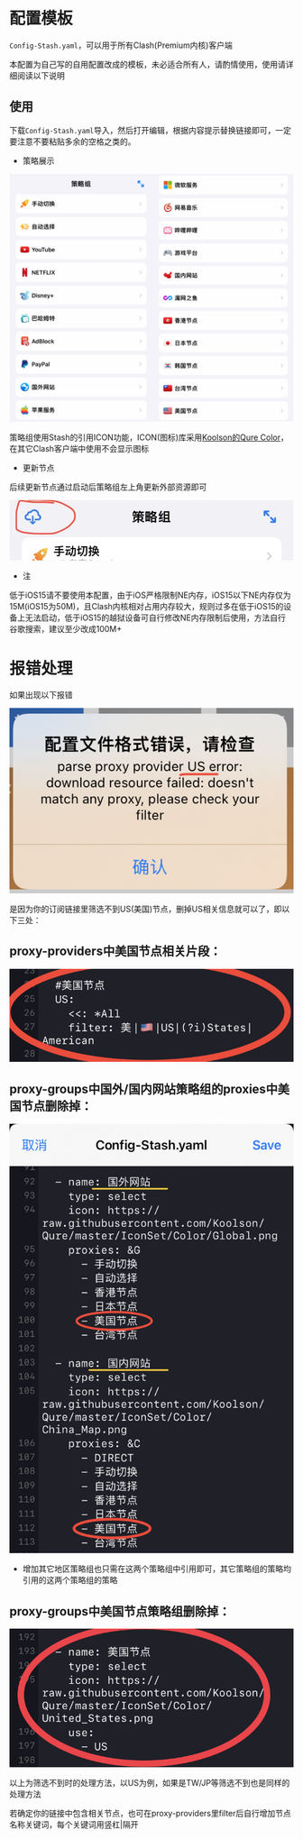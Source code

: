 配置模板
===

`Config-Stash.yaml`，可以用于所有Clash(Premium内核)客户端

本配置为自己写的自用配置改成的模板，未必适合所有人，请酌情使用，使用请详细阅读以下说明

使用
---
下载`Config-Stash.yaml`导入，然后打开编辑，根据内容提示替换链接即可，一定要注意不要粘贴多余的空格之类的。

- 策略展示

![](https://raw.githubusercontent.com/Infatuation-Fei/explain/main/Picture/celve.jpg)

策略组使用Stash的引用ICON功能，ICON(图标)库采用[Koolson的Qure Color](https://github.com/Koolson/Qure/tree/master/IconSet/Color)，在其它Clash客户端中使用不会显示图标

- 更新节点

后续更新节点通过启动后策略组左上角更新外部资源即可

![](https://raw.githubusercontent.com/Infatuation-Fei/explain/main/Picture/Config1.jpg)

- 注

低于iOS15请不要使用本配置，由于iOS严格限制NE内存，iOS15以下NE内存仅为15M(iOS15为50M)，且Clash内核相对占用内存较大，规则过多在低于iOS15的设备上无法启动，低于iOS15的越狱设备可自行修改NE内存限制后使用，方法自行谷歌搜索，建议至少改成100M+

报错处理
===
如果出现以下报错

![](https://raw.githubusercontent.com/Infatuation-Fei/explain/main/Picture/%E7%AD%9B%E9%80%89%E9%94%99%E8%AF%AF.png)

是因为你的订阅链接里筛选不到US(美国)节点，删掉US相关信息就可以了，即以下三处：

proxy-providers中美国节点相关片段：
---
![](https://raw.githubusercontent.com/Infatuation-Fei/explain/main/Picture/%E7%AD%9B%E9%80%89%E5%88%A0%E9%99%A4.png)

proxy-groups中国外/国内网站策略组的proxies中美国节点删除掉：
--
![](https://raw.githubusercontent.com/Infatuation-Fei/explain/main/Picture/%E5%9B%BD%E5%86%85%E5%A4%96%E7%AD%96%E7%95%A5%E7%BB%84.jpg)

- 增加其它地区策略组也只需在这两个策略组中引用即可，其它策略组的策略均引用的这两个策略组的策略

proxy-groups中美国节点策略组删除掉：
---
![](https://raw.githubusercontent.com/Infatuation-Fei/explain/main/Picture/US%E7%AD%96%E7%95%A5%E7%BB%84.jpg)

以上为筛选不到时的处理方法，以US为例，如果是TW/JP等筛选不到也是同样的处理方法

若确定你的链接中包含相关节点，也可在proxy-providers里filter后自行增加节点名称关键词，每个关键词用竖杠|隔开

